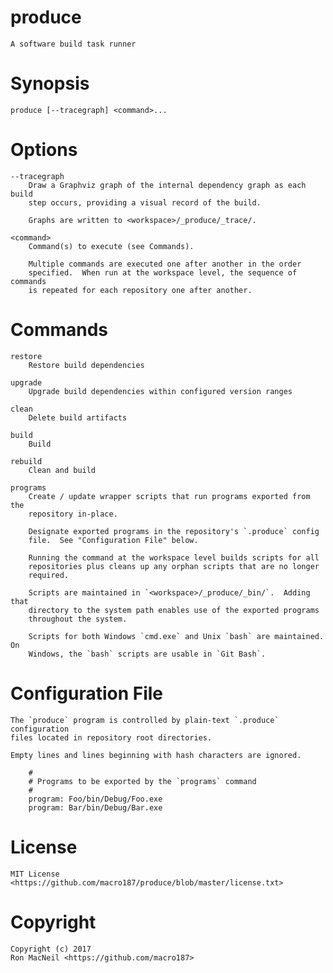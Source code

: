 produce
=======

    A software build task runner


Synopsis
========

    produce [--tracegraph] <command>...


Options
=======

    --tracegraph
        Draw a Graphviz graph of the internal dependency graph as each build
        step occurs, providing a visual record of the build.

        Graphs are written to <workspace>/_produce/_trace/.

    <command>
        Command(s) to execute (see Commands).

        Multiple commands are executed one after another in the order
        specified.  When run at the workspace level, the sequence of commands
        is repeated for each repository one after another.


Commands
========

    restore
        Restore build dependencies

    upgrade
        Upgrade build dependencies within configured version ranges

    clean
        Delete build artifacts

    build
        Build

    rebuild
        Clean and build

    programs
        Create / update wrapper scripts that run programs exported from the
        repository in-place.

        Designate exported programs in the repository's `.produce` config
        file.  See "Configuration File" below.

        Running the command at the workspace level builds scripts for all
        repositories plus cleans up any orphan scripts that are no longer
        required.

        Scripts are maintained in `<workspace>/_produce/_bin/`.  Adding that
        directory to the system path enables use of the exported programs
        throughout the system.

        Scripts for both Windows `cmd.exe` and Unix `bash` are maintained.  On
        Windows, the `bash` scripts are usable in `Git Bash`.


Configuration File
==================

    The `produce` program is controlled by plain-text `.produce` configuration
    files located in repository root directories.

    Empty lines and lines beginning with hash characters are ignored.

        #
        # Programs to be exported by the `programs` command
        #
        program: Foo/bin/Debug/Foo.exe
        program: Bar/bin/Debug/Bar.exe


License
=======

    MIT License <https://github.com/macro187/produce/blob/master/license.txt>


Copyright
=========

    Copyright (c) 2017
    Ron MacNeil <https://github.com/macro187>
